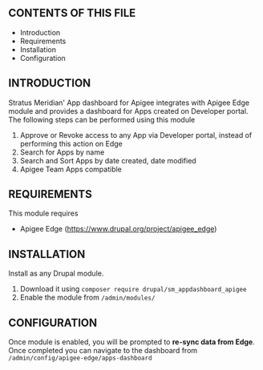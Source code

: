 
CONTENTS OF THIS FILE
---------------------

-   Introduction
-   Requirements
-   Installation
-   Configuration

INTRODUCTION
------------

Stratus Meridian' App dashboard for Apigee integrates with Apigee Edge module 
and provides a dashboard for Apps created on Developer portal. The following 
steps can be performed using this module

1. Approve or Revoke access to any App via Developer portal, 
instead of performing this action on Edge
2. Search for Apps by name
3. Search and Sort Apps by date created, date modified
4. Apigee Team Apps compatible

REQUIREMENTS
------------

This module requires
- Apigee Edge (https://www.drupal.org/project/apigee_edge)

INSTALLATION
----------------

Install as any Drupal module.
1. Download it using `composer require drupal/sm_appdashboard_apigee`
2. Enable the module from `/admin/modules/`

CONFIGURATION
-----------------
Once module is enabled, you will be prompted to **re-sync data from Edge**. 
Once completed you can navigate to the dashboard from 
`/admin/config/apigee-edge/apps-dashboard`
